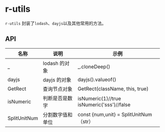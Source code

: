 # r-utils

`r-utils` 封装了`lodash`、`dayjs`以及其他常用的方法。

## API

| 名称         | 说明             | 示例                                       |
| ------------ | ---------------- | ------------------------------------------ |
| \_           | lodash 的对象    | \_.cloneDeep()                             |
| dayjs        | dayjs 的对象     | dayjs().valueof()                          |
| GetRect      | 查询节点对象     | GetRect(className, this, true)             |
| isNumeric    | 判断是否是数字   | isNumeric(1)//true isNumeric('sss')//false |
| SplitUnitNum | 分割数字值和单位 | const {num,unit} = SplitUnitNum（str）     |

